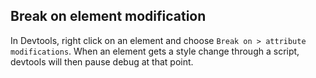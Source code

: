 ## Break on element modification

In Devtools, right click on an element and choose `Break on > attribute modifications`. When an element gets a style change through a script, devtools will then pause debug at that point.